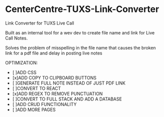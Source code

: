 # CenterCentre-TUXS-Link-Converter

Link Converter for TUXS Live Call

Built as an internal tool for a wev dev to create file name and link for
Live Call Notes.

Solves the problem of misspelling in the file name that causes the broken link for a pdf file and delay in posting live notes

OPTIMIZATION:
- [ ]ADD CSS
- [x]ADD COPY TO CLIPBOARD BUTTONS
- [ ]GENERATE FULL NOTE INSTEAD OF JUST PDF LINK
- [ ]CONVERT TO REACT
- [x]ADD REGEX TO REMOVE PUNCTUATION
- [ ]CONVERT TO FULL STACK AND ADD A DATABASE 
- [ ]ADD CRUD FUNCTIONALITY
- [ ]ADD MORE PAGES

